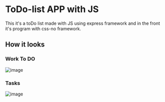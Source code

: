 # ToDo-list APP with JS
This it's a toDo list made with JS using express framework and in the front it's program with css-no framework.
## How it looks
### Work To DO
![image](https://github.com/Csalcedo04/ToDo-list/assets/98894266/83e7c912-1b1a-4e4b-8ba0-477792a8b773)

### Tasks 
![image](https://github.com/Csalcedo04/ToDo-list/assets/98894266/bfc67f18-f479-48ce-952c-875652d42e30)

